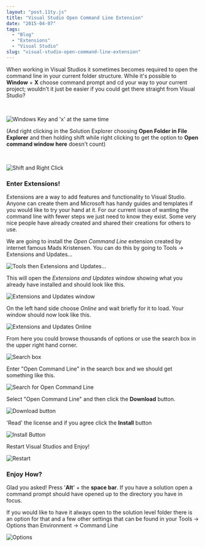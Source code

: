 ```yaml
---
layout: "post.11ty.js"
title: "Visual Studio Open Command Line Extension"
date: "2015-04-07"
tags: 
  - "Blog"
  - "Extensions"
  - "Visual Studio"
slug: "visual-studio-open-command-line-extension"
---
```


When working in Visual Studios it sometimes becomes required to open the command line in your current folder structure. While it's possible to **Window** + **X** choose command prompt and cd your way to your current project; wouldn't it just be easier if you could get there straight from Visual Studio?

 

![Windows Key and 'x' at the same time](images/00-win-x2.png)

(And right clicking in the Solution Explorer choosing **Open Folder in File Explorer** and then holding shift while right clicking to get the option to **Open command window here** doesn't count)

 

![Shift and Right Click](images/01-shift-right-click2.png)

### Enter Extensions!

Extensions are a way to add features and functionality to Visual Studio. Anyone can create them and Microsoft has handy guides and templates if you would like to try your hand at it. For our current issue of wanting the command line with fewer steps we just need to know they exist. Some very nice people have already created and shared their creations for others to use.

We are going to install the _Open Command Line_ extension created by internet famous Mads Kristensen. You can do this by going to Tools -> Extensions and Updates...

![Tools then Extensions and Updates...](images/02-tools-extensions-updates2.png)

This will open the _Extensions and Updates_ window showing what you already have installed and should look like this.

![Extensions and Updates window](images/03-extensions-updates-menu2.png)

On the left hand side choose _Online_ and wait briefly for it to load. Your window should now look like this.

![Extensions and Updates Online](images/04-extentions-updates-online2.png)

From here you could browse thousands of options or use the search box in the upper right hand corner.

![Search box](images/05-search-box2.png)

Enter "Open Command Line" in the search box and we should get something like this.

![Search for Open Command Line](images/06-open-command-search2.png)

Select "Open Command Line" and then click the **Download** button.

![Download button](images/07-download-button2.png)

'Read' the license and if you agree click the **Install** button

![Install Button](images/08-install-button2.png)

Restart Visual Studios and Enjoy!

![Restart](images/09-restart-button2.png)

### Enjoy How?

Glad you asked! Press '**Alt**' + the **space bar**. If you have a solution open a command prompt should have opened up to the directory you have in focus.

If you would like to have it always open to the solution level folder there is an option for that and a few other settings that can be found in your Tools -> Options than Environment -> Command Line

![Options](images/10-options2.png)
